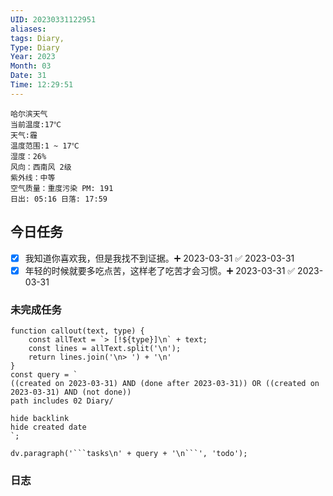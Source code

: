 ```yaml
---
UID: 20230331122951
aliases: 
tags: Diary,
Type: Diary
Year: 2023
Month: 03
Date: 31
Time: 12:29:51
---
```

```
哈尔滨天气
当前温度:17℃
天气:霾
温度范围:1 ~ 17℃
湿度：26%
风向：西南风 2级
紫外线：中等
空气质量：重度污染 PM: 191
日出: 05:16 日落: 17:59
```

## 今日任务
- [x] 我知道你喜欢我，但是我找不到证据。➕ 2023-03-31 ✅ 2023-03-31
- [x] 年轻的时候就要多吃点苦，这样老了吃苦才会习惯。➕ 2023-03-31 ✅ 2023-03-31

### 未完成任务
```dataviewjs
function callout(text, type) {
    const allText = `> [!${type}]\n` + text;
    const lines = allText.split('\n');
    return lines.join('\n> ') + '\n'
}
const query = `
((created on 2023-03-31) AND (done after 2023-03-31)) OR ((created on 2023-03-31) AND (not done))
path includes 02 Diary/

hide backlink
hide created date
`;

dv.paragraph('```tasks\n' + query + '\n```', 'todo');
```
### 日志

